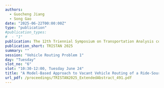 ```yaml
---
authors:
  - Guocheng Jiang
  - Song Gao
date: "2025-06-22T00:00:00Z"
type: "publication"
#publication_types:
#  - "1"
publication: The 12th Triennial Symposium on Transportation Analysis conference
publication_short: TRISTAN 2025
summary: ""
session: "Vehicle Routing Problem 1"
day: "Tuesday"
slot_no: "6"
slot: "10:30-12:00, Tuesday June 24"
title: "A Model-Based Approach to Vacant Vehicle Routing of a Ride-Sourcing Fleet in Transportation Networks"
url_pdf: /proceedings/TRISTAN2025_ExtendedAbstract_491.pdf
---
```

